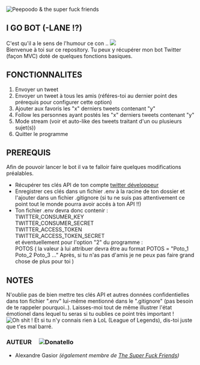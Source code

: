![Peepoodo & the super fuck friends](https://i0.wp.com/pixeladventurers.com/wp-content/uploads/2018/07/tumblr_p079tc6abb1ud8n12o1_1280_u18chan.gif?fit=949%2C532&ssl=1)

## I GO BOT (-LANE !?)
C'est qu'il a le sens de l'humour ce con .. 
![](https://media.giphy.com/media/AQsH7WOkMJ85i/giphy.gif)  
Bienvenue à toi sur ce repository. Tu peux y récupérer mon bot Twitter (façon MVC) doté de quelques fonctions basiques.

## FONCTIONNALITES
1. Envoyer un tweet
2. Envoyer un tweet à tous les amis (référes-toi au dernier point des prérequis pour configurer cette option)
3. Ajouter aux favoris les "x" derniers tweets contenant "y"
4. Follow les personnes ayant postés les "x" derniers tweets contenant "y"
5. Mode stream (voir et auto-like des tweets traitant d'un ou plusieurs sujet(s))
6. Quitter le programme

## PREREQUIS
Afin de pouvoir lancer le bot il va te falloir faire quelques modifications préalables.
- Récupérer tes clés API de ton compte [twitter développeur](https://developer.twitter.com/)
- Enregistrer ces clés dans un fichier .env à la racine de ton dossier et l'ajouter dans un fichier .gitignore (si tu ne suis pas attentivement ce point tout le monde pourra avoir accés à ton API !!)
- Ton fichier .env devra donc contenir :  
TWITTER_CONSUMER_KEY  
TWITTER_CONSUMER_SECRET  
TWITTER_ACCESS_TOKEN  
TWITTER_ACCESS_TOKEN_SECRET  
et éventuellement pour l'option "2" du programme :  
POTOS ( la valeur à lui attribuer devra être au format POTOS = "Poto_1 Poto_2 Poto_3 ..." Après, si tu n'as pas d'amis je ne peux pas faire grand chose de plus pour toi )

## NOTES
N'oublie pas de bien mettre tes clés API et autres données confidentielles dans ton fichier ".env" lui-même mentionné dans le ".gitignore" (pas besoin de te rappeler pourquoi..).
Laisses-moi tout de même illustrer l'état émotionel dans lequel tu seras si tu oublies ce point très important !
![Oh shit !](https://media.giphy.com/media/12XLHwphHmBuow/giphy.gif)
Et si tu n'y connais rien à LoL (League of Legends), dis-toi juste que t'es mal barré.

### AUTEUR     ![Donatello](https://www.informatiquegifs.com/tortues/gifs10.gif)
 - Alexandre Gasior *(également membre de [The Super Fuck Friends](https://github.com/THPS07E01))*
